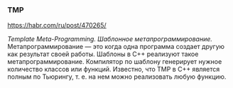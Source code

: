 ### TMP

https://habr.com/ru/post/470265/

*Template Meta-Programming. Шаблонное метапрограммирование.* Метапрограммирование — это когда одна программа создает другую как результат своей работы. Шаблоны в C++ реализуют такое метапрограммирование. Компилятор по шаблону генерирует нужное количество классов или функций. Известно, что TMP в C++ является полным по Тьюрингу, т. е. на нем можно реализовать любую функцию.
